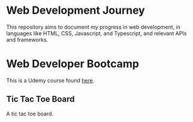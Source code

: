 # Web Development Journey
This repository aims to document my progress in web development, in languages like HTML, CSS, Javascript, and Typescript, and relevant APIs and frameworks. 

# Web Developer Bootcamp
This is a Udemy course found [here](https://www.udemy.com/course/the-web-developer-bootcamp/). 

## Tic Tac Toe Board
A tic tac toe board.
